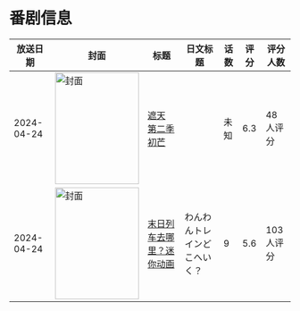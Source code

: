 # 番剧信息

|放送日期|封面|标题|日文标题|话数|评分|评分人数|
|---|---|---|---|---|---|---|
|2024-04-24|<img src="//lain.bgm.tv/pic/cover/c/9d/95/489334_VXXRr.jpg" alt="封面" style="width:150px;height:200px;object-fit:cover;">|[遮天 第二季 初芒](https://bangumi.tv/subject/489334)||未知|6.3|48人评分|
|2024-04-24|<img src="//lain.bgm.tv/pic/cover/c/80/92/493189_liiLo.jpg" alt="封面" style="width:150px;height:200px;object-fit:cover;">|[末日列车去哪里？迷你动画](https://bangumi.tv/subject/493189)|わんわんトレインどこへいく？|9|5.6|103人评分|
